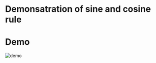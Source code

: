 # Demonsatration of sine and cosine rule

# Demo

![demo](https://github.com/DarkMortal/Processing-Projects/assets/67017303/41649347-8bf0-4f4f-805a-4b442a5839a2)

